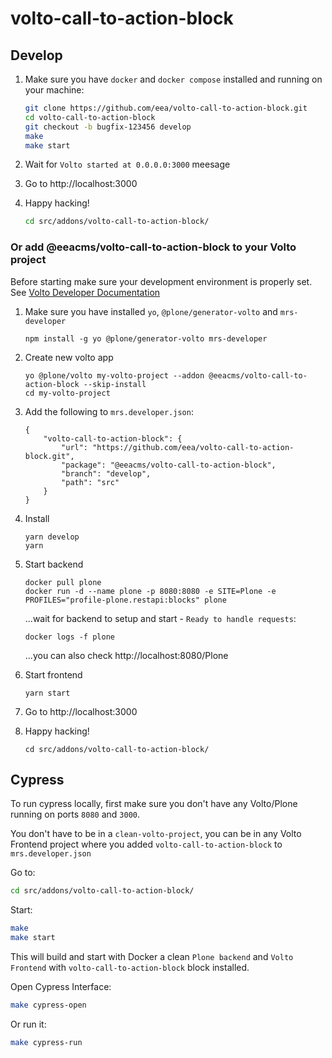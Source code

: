 # volto-call-to-action-block

## Develop

1. Make sure you have `docker` and `docker compose` installed and running on your machine:

    ```Bash
    git clone https://github.com/eea/volto-call-to-action-block.git
    cd volto-call-to-action-block
    git checkout -b bugfix-123456 develop
    make
    make start
    ```

1. Wait for `Volto started at 0.0.0.0:3000` meesage

1. Go to http://localhost:3000

1.  Happy hacking!

    ```Bash
    cd src/addons/volto-call-to-action-block/
    ```

### Or add @eeacms/volto-call-to-action-block to your Volto project

Before starting make sure your development environment is properly set. See [Volto Developer Documentation](https://docs.voltocms.com/getting-started/install/)

1.  Make sure you have installed `yo`, `@plone/generator-volto` and `mrs-developer`

        npm install -g yo @plone/generator-volto mrs-developer

1.  Create new volto app

        yo @plone/volto my-volto-project --addon @eeacms/volto-call-to-action-block --skip-install
        cd my-volto-project

1.  Add the following to `mrs.developer.json`:

        {
            "volto-call-to-action-block": {
                "url": "https://github.com/eea/volto-call-to-action-block.git",
                "package": "@eeacms/volto-call-to-action-block",
                "branch": "develop",
                "path": "src"
            }
        }

1.  Install

        yarn develop
        yarn

1.  Start backend

        docker pull plone
        docker run -d --name plone -p 8080:8080 -e SITE=Plone -e PROFILES="profile-plone.restapi:blocks" plone

    ...wait for backend to setup and start - `Ready to handle requests`:

        docker logs -f plone

    ...you can also check http://localhost:8080/Plone

1.  Start frontend

        yarn start

1.  Go to http://localhost:3000

1.  Happy hacking!

        cd src/addons/volto-call-to-action-block/

## Cypress

To run cypress locally, first make sure you don't have any Volto/Plone running on ports `8080` and `3000`.

You don't have to be in a `clean-volto-project`, you can be in any Volto Frontend
project where you added `volto-call-to-action-block` to `mrs.developer.json`

Go to:

  ```BASH
  cd src/addons/volto-call-to-action-block/
  ```

Start:

  ```Bash
  make
  make start
  ```

This will build and start with Docker a clean `Plone backend` and `Volto Frontend` with `volto-call-to-action-block` block installed.

Open Cypress Interface:

  ```Bash
  make cypress-open
  ```

Or run it:

  ```Bash
  make cypress-run
  ```
